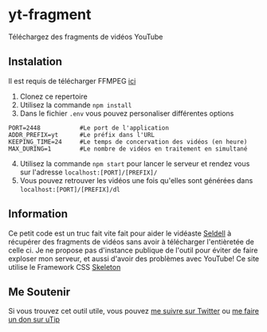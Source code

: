 # yt-fragment
Téléchargez des fragments de vidéos YouTube

## Instalation
Il est requis de télécharger FFMPEG [ici](https://www.ffmpeg.org/download.html)

1. Clonez ce repertoire
2. Utilisez la commande `npm install`
3. Dans le fichier `.env` vous pouvez personaliser différentes options
```
PORT=2448 			#Le port de l'application
ADDR_PREFIX=yt 		#Le préfix dans l'URL
KEEPING_TIME=24		#Le temps de concervation des vidéos (en heure)
MAX_DURING=1		#Le nombre de vidéos en traitement en simultané
```
4. Utilisez la commande `npm start` pour lancer le serveur et rendez vous sur l'adresse `localhost:[PORT]/[PREFIX]/`
5. Vous pouvez retrouver les vidéos une fois qu'elles sont générées dans `localhost:[PORT]/[PREFIX]/dl`

## Information
Ce petit code est un truc fait vite fait pour aider le vidéaste [Seldell](https://www.youtube.com/user/Seldell) à récupérer des fragments de vidéos sans avoir à télécharger l'entièretée de celle ci.
Je ne propose pas d'instance publique de l'outil pour éviter de faire exploser mon serveur, et aussi d'avoir des problèmes avec YouTube!
Ce site utilise le Framework CSS [Skeleton](http://getskeleton.com/)

## Me Soutenir
Si vous trouvez cet outil utile, vous pouvez [me suivre sur Twitter](https://twitter.com/Bigaston) ou [me faire un don sur uTip](https://utip.io/bigaston)